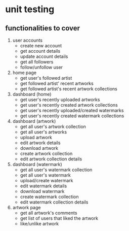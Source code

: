 # unit testing

## functionalities to cover

1. user accounts
    - create new account
    - get account details
    - update account details
    - get all followers
    - follow/unfollow user
2. home page
    - get user's followed artist
    - get followed artist' recent artworks
    - get followed artist's recent artwork collections
3. dashboard (home)
    - get user's recently uploaded artworks
    - get user's recently created artwork collections
    - get user's recently uploaded/created watermarks
    - get user's recently created watermark collections
4. dashboard (artwork)
    - get all user's artwork collection
    - get all user's artworks
    - upload artwork
    - edit artwork details
    - download artwork
    - create artwork collection
    - edit artwork collection details
5. dashboard (watermark)
    - get all user's watermark collection
    - get all user's watermark
    - upload/create watermark
    - edit watermark details
    - download watermark
    - create watermark collection
    - edit watermark collection details
6. artwork page
    - get all artwork's comments
    - get list of users that liked the artwork
    - like/unlike artwork
